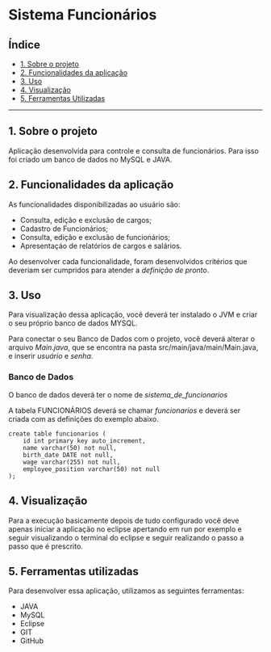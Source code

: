 # Sistema Funcionários 

## Índice

* [1. Sobre o projeto](#1-sobre-o-projeto)
* [2. Funcionalidades da aplicação](#2-funcionalidades-da-aplicação)
* [3. Uso](#3-uso)
* [4. Visualização](#4-Visualização)
* [5. Ferramentas Utilizadas](#5-ferramentas-utilizadas)

***

## 1. Sobre o projeto

Aplicação desenvolvida para controle e consulta de funcionários.
Para isso foi criado um banco de dados no MySQL e JAVA.

## 2. Funcionalidades da aplicação
As funcionalidades disponibilizadas ao usuário são:

* Consulta, edição e exclusão de cargos;
* Cadastro de Funcionários;
* Consulta, edição e exclusão de funcionários;
* Apresentaçáo de relatórios de cargos e salários.

Ao desenvolver cada funcionalidade, foram desenvolvidos critérios que deveriam ser cumpridos para atender a _definição de pronto_.

## 3. Uso
Para visualização dessa aplicação, você deverá ter instalado o JVM e criar o seu próprio banco de dados MYSQL.

Para conectar o seu Banco de Dados com o projeto, você deverá alterar o arquivo *Main.java*, que se encontra na pasta src/main/java/main/Main.java, e inserir *usuário* e *senha*.

### Banco de Dados

O banco de dados deverá ter o nome de *sistema_de_funcionarios*

A tabela FUNCIONÁRIOS deverá se chamar *funcionarios* e deverá ser criada com as definições do exemplo abaixo.

```
create table funcionarios (
    id int primary key auto_increment,
    name varchar(50) not null,
    birth_date DATE not null,
    wage varchar(255) not null,
    employee_position varchar(50) not null
);
```

## 4. Visualização

Para a execução basicamente depois de tudo configurado você deve apenas iniciar a aplicação no eclipse apertando em run por exemplo e seguir visualizando o terminal do  eclipse e seguir realizando o passo a passo que é prescrito.

## 5. Ferramentas utilizadas

Para desenvolver essa aplicação, utilizamos as seguintes ferramentas:

* JAVA
* MySQL
* Eclipse
* GIT
* GitHub

